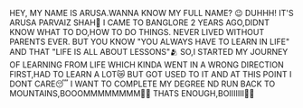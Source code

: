 HEY, MY NAME IS ARUSA.WANNA KNOW MY FULL NAME? 😉
DUHHH! IT'S ARUSA PARVAIZ SHAH💮
I CAME TO BANGLORE 2 YEARS AGO,DIDNT KNOW WHAT TO DO,HOW TO DO THINGS. NEVER LIVED WITHOUT PARENTS EVER. BUT YOU KNOW "YOU ALWAYS HAVE TO LEARN IN LIFE" AND THAT "LIFE IS ALL ABOUT LESSONS"🫂
SO,I STARTED MY JOURNEY OF LEARNING FROM LIFE WHICH KINDA WENT IN A WRONG DIRECTION FIRST,HAD TO LEARN A LOT😿
BUT GOT USED TO IT AND AT THIS POINT I DONT CARE😴
I WANT TO COMPLETE MY DEGREE ND RUN BACK TO MOUNTAINS,BOOOMMMMMMMM🗻😆
THATS ENOUGH,BOIIIIIII🤎🤯
